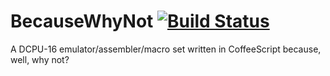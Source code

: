 BecauseWhyNot [![Build Status](https://travis-ci.org/mathphreak/BecauseWhyNot.png)](https://travis-ci.org/mathphreak/BecauseWhyNot)
=============

A DCPU-16 emulator/assembler/macro set written in CoffeeScript because, well, why not?